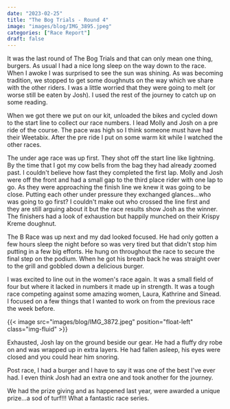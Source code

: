 ```yaml
---
date: "2023-02-25"
title: "The Bog Trials - Round 4"
image: "images/blog/IMG_3895.jpeg"
categories: ["Race Report"]
draft: false
---
```


It was the last round of The Bog Trials and that can only mean one thing, burgers. As usual I had a nice long sleep on the way down to the race. When I awoke I was surprised to see the sun was shining. As was becoming tradition, we stopped to get some doughnuts on the way which we share with the other riders. I was a little worried that they were going to melt (or worse still be eaten by Josh). I used the rest of the journey to catch up on some reading.

When we got there we put on our kit, unloaded the bikes and cycled down to the start line to collect our race numbers. I lead Molly and Josh on a pre ride of the course. The pace was high so I think someone must have had their Weetabix. After the pre ride I put on some warm kit while I watched the other races.

The under age race was up first. They shot off the start line like lightning. By the time that I got my cow bells from the bag they had already zoomed past. I couldn't believe how fast they completed the first lap. Molly and Josh were off the front and had a small gap to the third place rider with one lap to go. As they were approaching the finish line we knew it was going to be close. Putting each other under pressure they exchanged glances...who was going to go first? I couldn't make out who crossed the line first and they are still arguing about it but the race results show Josh as the winner. The finishers had a look of exhaustion but happily munched on their Krispy Kreme doughnut.

The B Race was up next and my dad looked focused. He had only gotten a few hours sleep the night before so was very tired but that didn't stop him putting in a few big efforts. He hung on throughout the race to secure the final step on the podium.  When he got his breath back he was straight over to the grill and gobbled down a delicious burger.  

I was excited to line out in the women's race again. It was a small field of four but where it lacked in numbers it made up in strength. It was a tough race competing against some amazing women, Laura, Kathrine and Sinead. I focused on a few things that I wanted to work on from the previous race the week before.

{{< image src="images/blog/IMG_3872.jpeg" position="float-left" class="img-fluid" >}}

Exhausted, Josh lay on the ground beside our gear. He had a fluffy dry robe on and was wrapped up in extra layers. He had fallen asleep, his eyes were closed and you could hear him snoring.

Post race, I had a burger and I have to say it was one of the best I've ever had. I even think Josh had an extra one and took another for the journey.

We had the prize giving and as happened last year, were awarded a unique prize...a sod of turf!!!  What a fantastic race series.
